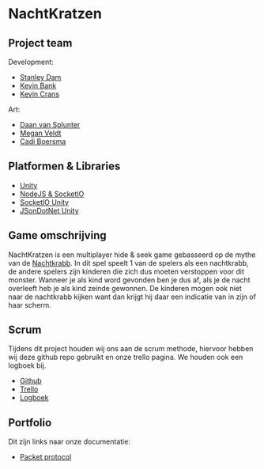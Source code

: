 # NachtKratzen

## Project team

Development:

  - [Stanley Dam](https://github.com/Stanley-Dam)
  - [Kevin Bank](https://github.com/KevinBank)
  - [Kevin Crans](https://github.com/kevincrans)
  
Art:

  - [Daan van Splunter](https://daanvs.myportfolio.com/)
  - [Megan Veldt](https://meganveldtgameart.myportfolio.com/)
  - [Cadi Boersma](https://a26008.myportfolio.com/)

## Platformen & Libraries
- [Unity](https://unity.com/)
- [NodeJS & SocketIO](https://socket.io/)
- [SocketIO Unity](https://assetstore.unity.com/packages/tools/network/socket-io-for-unity-21721)
- [JSonDotNet Unity](https://assetstore.unity.com/packages/tools/input-management/json-net-for-unity-11347)

## Game omschrijving

NachtKratzen is een multiplayer hide & seek game gebasseerd op de mythe van de [Nachtkrabb](https://de.wikipedia.org/wiki/Nachtkrabb).
In dit spel speelt 1 van de spelers als een nachtkrabb, de andere spelers zijn kinderen die zich dus moeten verstoppen voor dit monster.
Wanneer je als kind word gevonden ben je dus af, als je de nacht overleeft heb je als kind zeinde gewonnen.
De kinderen mogen ook niet naar de nachtkrabb kijken want dan krijgt hij daar een indicatie van in zijn of haar scherm.

## Scrum
Tijdens dit project houden wij ons aan de scrum methode, hiervoor hebben wij deze github repo gebruikt en onze trello pagina. We houden ook een logboek bij.

 - [Github](https://github.com/Stanley-Dam/NachtKratzen)
 - [Trello](https://trello.com/b/bpWVSpGl/project-mythe)
 - [Logboek]()

## Portfolio
Dit zijn links naar onze documentatie:
 - [Packet protocol](https://docs.google.com/document/d/1Y13P_vc6lDv2jMns_a5W37Y1nRPTUWBA6yy2OJYxqzU/edit)
